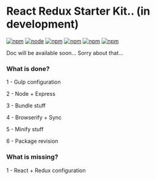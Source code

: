 # React Redux Starter Kit.. (in development)
[![npm](https://img.shields.io/npm/l/express.svg?maxAge=2592000)]()
[![node](https://img.shields.io/badge/node-6.4.0-yellow.svg?maxAge=2592000)]()
[![npm](https://img.shields.io/npm/v/npm.svg?maxAge=2592000)]()
[![npm](https://img.shields.io/badge/gulp-3.9.1-blue.svg?maxAge=2592000)]()
[![npm](https://img.shields.io/badge/browserify-13.0.0-green.svg?maxAge=2592000)]()
[![npm](https://img.shields.io/badge/kit-development-orange.svg?maxAge=2592000)]()

Doc will be available soon... Sorry about that...

### What is done?
1 - Gulp configuration

2 - Node + Express

3 - Bundle stuff

4 - Browserify + Sync

5 - Minify stuff

6 - Package revision


### What is missing?
1 - React + Redux configuration
